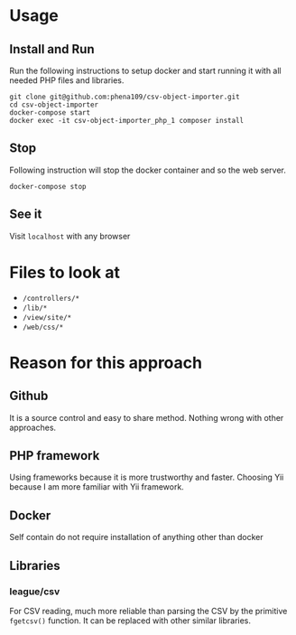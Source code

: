 # Usage

## Install and Run

Run the following instructions to setup docker and start running it with all
needed PHP files and libraries.

```shell
git clone git@github.com:phena109/csv-object-importer.git
cd csv-object-importer
docker-compose start
docker exec -it csv-object-importer_php_1 composer install
```

## Stop

Following instruction will stop the docker container and so the web server.

```shell
docker-compose stop
```

## See it

Visit `localhost` with any browser

# Files to look at

* `/controllers/*`
* `/lib/*`
* `/view/site/*`
* `/web/css/*`

# Reason for this approach

## Github

It is a source control and easy to share method. Nothing wrong with other
approaches.

## PHP framework

Using frameworks because it is more trustworthy and faster. Choosing Yii because
I am more familiar with Yii framework.

## Docker

Self contain do not require installation of anything other than docker

## Libraries

### league/csv

For CSV reading, much more reliable than parsing the CSV by the
primitive `fgetcsv()` function. It can be replaced with other similar libraries.